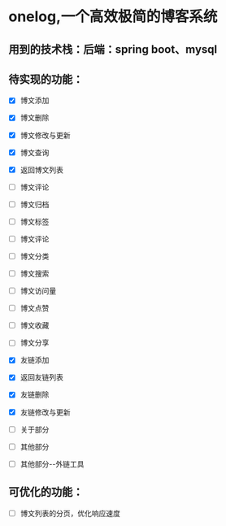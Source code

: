 # onelog,一个高效极简的博客系统
## 用到的技术栈：后端：spring boot、mysql


## 待实现的功能：

- [X] 博文添加
- [X] 博文删除
- [X] 博文修改与更新
- [X] 博文查询
- [X] 返回博文列表
- [ ] 博文评论
- [ ] 博文归档
- [ ] 博文标签
- [ ] 博文评论
- [ ] 博文分类
- [ ] 博文搜索
- [ ] 博文访问量
- [ ] 博文点赞
- [ ] 博文收藏
- [ ] 博文分享
- [X] 友链添加
- [X] 返回友链列表
- [X] 友链删除
- [X] 友链修改与更新

- [ ] 关于部分
- [ ] 其他部分
- [ ] 其他部分--外链工具


## 可优化的功能：
- [ ] 博文列表的分页，优化响应速度
